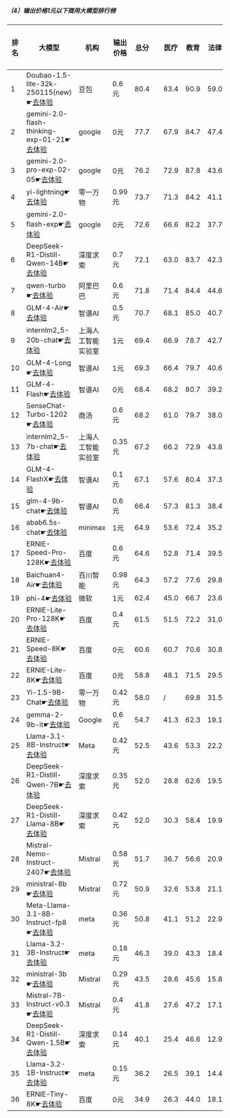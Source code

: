 ##### （4）输出价格1元以下商用大模型排行榜
|排名|大模型|机构|输出价格|总分| |医疗|教育|法律|行政公务|推理与数学计算|语言与指令遵从|
|---|-----|---|-------|---|-|----|---|---|------|------------|------------------|
|1|Doubao-1.5-lite-32k-250115(new)☛[去体验](https://easyllm.site/static/modelcompare.html?type=proprietary)|豆包|0.6元|80.4| |                    83.4|90.9|59.0|                    70.7|91.7|86.5|
|2|gemini-2.0-flash-thinking-exp-01-21☛[去体验](https://easyllm.site/static/modelcompare.html?type=proprietary)|google|0元|77.7| |                    67.9|84.7|47.4|                    85.1|93.9|86.9|
|3|gemini-2.0-pro-exp-02-05☛[去体验](https://easyllm.site/static/modelcompare.html?type=proprietary)|google|0元|76.2| |                    72.9|87.8|43.6|                    73.7|92.0|87.5|
|4|yi-lightning☛[去体验](https://easyllm.site/static/modelcompare.html?type=proprietary)|零一万物|0.99元|73.7| |                    71.3|84.2|41.1|                    69.0|89.8|86.6|
|5|gemini-2.0-flash-exp☛[去体验](https://easyllm.site/static/modelcompare.html?type=proprietary)|google|0元|72.6| |                    66.6|82.2|37.7|                    69.3|92.8|87.0|
|6|DeepSeek-R1-Distill-Qwen-14B☛[去体验](https://easyllm.site/static/modelcompare.html?type=open-source)|深度求索|0.7元|72.1| |                    63.0|83.7|42.3|                    68.0|89.8|85.6|
|7|qwen-turbo☛[去体验](https://easyllm.site/static/modelcompare.html?type=proprietary)|阿里巴巴|0.6元|71.8| |                    71.4|84.4|44.6|                    67.3|79.7|83.2|
|8|GLM-4-Air☛[去体验](https://easyllm.site/static/modelcompare.html?type=proprietary)|智谱AI|0.5元|70.7| |                    68.1|85.0|40.7|                    69.7|73.7|86.8|
|9|internlm2_5-20b-chat☛[去体验](https://easyllm.site/static/modelcompare.html?type=open-source)|上海人工智能实验室|1元|69.4| |                    66.9|78.7|42.7|                    66.4|77.1|84.4|
|10|GLM-4-Long☛[去体验](https://easyllm.site/static/modelcompare.html?type=proprietary)|智谱AI|1元|69.3| |                    66.4|79.7|40.6|                    65.0|79.5|84.7|
|11|GLM-4-Flash☛[去体验](https://easyllm.site/static/modelcompare.html?type=proprietary)|智谱AI|0元|68.4| |                    68.2|80.7|39.2|                    64.5|75.1|82.7|
|12|SenseChat-Turbo-1202☛[去体验](https://easyllm.site/static/modelcompare.html?type=proprietary)|商汤|0.6元|68.2| |                    61.0|79.7|38.0|                    64.8|81.5|84.2|
|13|internlm2_5-7b-chat☛[去体验](https://easyllm.site/static/modelcompare.html?type=open-source)|上海人工智能实验室|0.35元|67.2| |                    66.2|72.9|43.8|                    62.4|74.4|83.7|
|14|GLM-4-FlashX☛[去体验](https://easyllm.site/static/modelcompare.html?type=proprietary)|智谱AI|0.1元|67.1| |                    57.6|80.4|37.3|                    64.8|79.6|83.3|
|15|glm-4-9b-chat☛[去体验](https://easyllm.site/static/modelcompare.html?type=open-source)|智谱AI|0.6元|66.4| |                    57.3|81.3|38.4|                    64.1|74.0|83.0|
|16|abab6.5s-chat☛[去体验](https://easyllm.site/static/modelcompare.html?type=proprietary)|minimax|1元|64.9| |                    53.6|72.4|35.2|                    65.7|76.6|86.0|
|17|ERNIE-Speed-Pro-128K☛[去体验](https://easyllm.site/static/modelcompare.html?type=proprietary)|百度|0.6元|64.6| |                    52.8|71.4|39.5|                    59.0|80.4|84.4|
|18|Baichuan4-Air☛[去体验](https://easyllm.site/static/modelcompare.html?type=proprietary)|百川智能|0.98元|64.3| |                    57.2|77.6|29.8|                    55.9|80.9|84.5|
|19|phi-4☛[去体验](https://easyllm.site/static/modelcompare.html?type=open-source)|微软|1元|62.4| |                    45.0|66.7|23.6|                    66.1|89.8|83.5|
|20|ERNIE-Lite-Pro-128K☛[去体验](https://easyllm.site/static/modelcompare.html?type=proprietary)|百度|0.4元|61.5| |                    51.5|72.2|31.0|                    57.3|76.1|80.9|
|21|ERNIE-Speed-8K☛[去体验](https://easyllm.site/static/modelcompare.html?type=proprietary)|百度|0元|60.6| |                    60.7|70.6|30.8|                    54.5|66.4|80.7|
|22|ERNIE-Lite-8K☛[去体验](https://easyllm.site/static/modelcompare.html?type=proprietary)|百度|0元|58.8| |                    48.1|71.5|29.5|                    52.2|70.9|80.7|
|23|Yi-1.5-9B-Chat☛[去体验](https://easyllm.site/static/modelcompare.html?type=open-source)|零一万物|0.42元|58.0| |                    /|69.8|31.5|                    45.3|60.9|79.7|
|24|gemma-2-9b-it☛[去体验](https://easyllm.site/static/modelcompare.html?type=open-source)|Google|0.6元|54.7| |                    41.3|62.3|19.1|                    53.6|70.6|81.3|
|25|Llama-3.1-8B-Instruct☛[去体验](https://easyllm.site/static/modelcompare.html?type=open-source)|Meta|0.42元|52.5| |                    43.6|53.3|22.2|                    49.6|73.5|72.6|
|26|DeepSeek-R1-Distill-Qwen-7B☛[去体验](https://easyllm.site/static/modelcompare.html?type=open-source)|深度求索|0.35元|52.0| |                    28.8|62.6|19.5|                    48.8|81.3|71.0|
|27|DeepSeek-R1-Distill-Llama-8B☛[去体验](https://easyllm.site/static/modelcompare.html?type=open-source)|深度求索|0.42元|52.0| |                    30.3|58.4|19.9|                    49.9|79.2|74.0|
|28|Mistral-Nemo-Instruct-2407☛[去体验](https://easyllm.site/static/modelcompare.html?type=open-source)|Mistral|0.58元|51.7| |                    36.7|56.6|20.9|                    42.4|75.6|77.8|
|29|ministral-8b☛[去体验](https://easyllm.site/static/modelcompare.html?type=proprietary)|Mistral|0.72元|50.9| |                    32.6|53.8|21.1|                    45.3|76.2|76.2|
|30|Meta-Llama-3.1-8B-Instruct-fp8☛[去体验](https://easyllm.site/static/modelcompare.html?type=open-source)|meta|0.36元|50.8| |                    41.1|51.2|22.9|                    43.2|72.7|73.7|
|31|Llama-3.2-3B-Instruct☛[去体验](https://easyllm.site/static/modelcompare.html?type=open-source)|meta|0.18元|46.3| |                    39.0|43.3|18.4|                    37.8|69.9|69.4|
|32|ministral-3b☛[去体验](https://easyllm.site/static/modelcompare.html?type=proprietary)|Mistral|0.29元|43.5| |                    28.6|45.6|15.8|                    38.1|69.8|63.4|
|33|Mistral-7B-Instruct-v0.3☛[去体验](https://easyllm.site/static/modelcompare.html?type=open-source)|Mistral|0.4元|41.8| |                    27.6|47.2|17.1|                    40.9|48.6|69.7|
|34|DeepSeek-R1-Distill-Qwen-1.5B☛[去体验](https://easyllm.site/static/modelcompare.html?type=open-source)|深度求索|0.14元|40.1| |                    25.4|46.6|12.9|                    26.4|72.0|57.1|
|35|Llama-3.2-1B-Instruct☛[去体验](https://easyllm.site/static/modelcompare.html?type=open-source)|meta|0.15元|36.2| |                    26.5|39.1|14.4|                    32.7|49.0|55.4|
|36|ERNIE-Tiny-8K☛[去体验](https://easyllm.site/static/modelcompare.html?type=proprietary)|百度|0元|34.9| |                    26.3|44.0|18.1|                    31.0|34.7|55.4|
    
